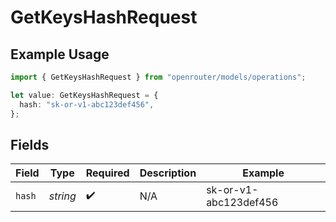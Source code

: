 # GetKeysHashRequest

## Example Usage

```typescript
import { GetKeysHashRequest } from "openrouter/models/operations";

let value: GetKeysHashRequest = {
  hash: "sk-or-v1-abc123def456",
};
```

## Fields

| Field                 | Type                  | Required              | Description           | Example               |
| --------------------- | --------------------- | --------------------- | --------------------- | --------------------- |
| `hash`                | *string*              | :heavy_check_mark:    | N/A                   | sk-or-v1-abc123def456 |